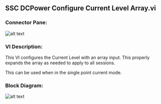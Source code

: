 ## **SSC DCPower Configure Current Level Array.vi**
### Connector Pane:
![alt text](/SSC%20DCPower/Source/Constant%20Current/SSC%20DCPower%20Configure%20Current%20Level%20Array.vic.png "SSC DCPower Configure Current Level Array.vi connector pane")

### VI Description:
This VI configures the Current Level with an array input. This properly expands the array as needed to apply to all sessions.

This can be used when in the single point current mode.

### Block Diagram:
![alt text](/SSC%20DCPower/Source/Constant%20Current/SSC%20DCPower%20Configure%20Current%20Level%20Array.vid.png "SSC DCPower Configure Current Level Array.vi block diagram")
